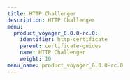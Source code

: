 ```yaml
---
title: HTTP Challenger
description: HTTP Challenger
menu:
  product_voyager_6.0.0-rc.0:
    identifier: http-certificate
    parent: certificate-guides
    name: HTTP Challenger
    weight: 10
menu_name: product_voyager_6.0.0-rc.0
---
```


